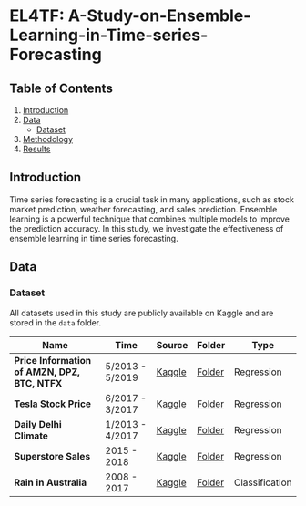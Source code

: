# EL4TF: A-Study-on-Ensemble-Learning-in-Time-series-Forecasting

## Table of Contents

1. [Introduction](#introduction)
2. [Data](#data)
   - [Dataset](#dataset)
3. [Methodology](#methodology)
4. [Results](#results)

## Introduction

Time series forecasting is a crucial task in many applications, such as stock market prediction, weather forecasting, and sales prediction. Ensemble learning is a powerful technique that combines multiple models to improve the prediction accuracy. In this study, we investigate the effectiveness of ensemble learning in time series forecasting.

## Data

### Dataset

All datasets used in this study are publicly available on Kaggle and are stored in the `data` folder.

| Name                                          | Time            | Source                                                                                            | Folder               | Type           |
| --------------------------------------------- | --------------- | ------------------------------------------------------------------------------------------------- | -------------------- | -------------- |
| **Price Information of AMZN, DPZ, BTC, NTFX** | 5/2013 - 5/2019 | [Kaggle](https://www.kaggle.com/datasets/hershyandrew/amzn-dpz-btc-ntfx-adjusted-may-2013may2019) | [Folder](data/stock) | Regression     |
| **Tesla Stock Price**                         | 6/2017 - 3/2017 | [Kaggle](https://www.kaggle.com/datasets/rpaguirre/tesla-stock-price)                             | [Folder](data/tesla) | Regression     |
| **Daily Delhi Climate**                       | 1/2013 - 4/2017 | [Kaggle](https://www.kaggle.com/datasets/sumanthvrao/daily-climate-time-series-data)              | [Folder](data/delhi) | Regression     |
| **Superstore Sales**                          | 2015 - 2018     | [Kaggle](https://www.kaggle.com/datasets/rohitsahoo/sales-forecasting)                            | [Folder](data/sales) | Regression     |
| **Rain in Australia**                         | 2008 - 2017     | [Kaggle](https://www.kaggle.com/datasets/jsphyg/weather-dataset-rattle-package)                   | [Folder](data/rainy) | Classification |
